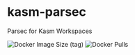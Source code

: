 # kasm-parsec
 Parsec for Kasm Workspaces
 
![Docker Image Size (tag)](https://img.shields.io/docker/image-size/shishkabob27/kasm-parsec/latest) 
![Docker Pulls](https://img.shields.io/docker/pulls/shishkabob27/kasm-parsec)
